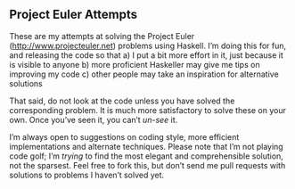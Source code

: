 Project Euler Attempts
----------------------

These are my attempts at solving the Project Euler (http://www.projecteuler.net)
problems using Haskell. I’m doing this for fun, and releasing the code so that
a) I put a bit more effort in it, just because it is visible to anyone
b) more proficient Haskeller may give me tips on improving my code 
c) other people may take an inspiration for alternative solutions

That said, do not look at the code unless you have solved the corresponding
problem.  It is much more satisfactory to solve these on your own. Once you’ve
seen it, you can’t *un-see* it.

I’m always open to suggestions on coding style, more efficient implementations
and alternate techniques. Please note that I’m not playing code golf; I’m
*trying* to find the most elegant and comprehensible solution, not the
sparsest. Feel free to fork this, but don’t send me pull requests with
solutions to problems I haven’t solved yet.
